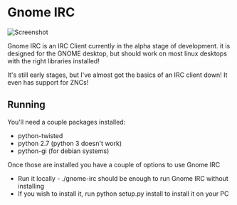 # Gnome IRC

![Screenshot](http://images.rymate.co.uk/images/oQMnNYj.png)

Gnome IRC is an IRC Client currently in the alpha stage of development. it is designed for the GNOME desktop, but should work on most linux desktops with the right libraries installed!

It's still early stages, but I've almost got the basics of an IRC client down! It even has support for ZNCs!

## Running
You'll need a couple packages installed:

 * python-twisted
 * python 2.7 (python 3 doesn't work)
 * python-gi (for debian systems)
 
Once those are installed you have a couple of options to use Gnome IRC

 * Run it locally - ./gnome-irc should be enough to run Gnome IRC without installing
 * If you wish to install it, run python setup.py install to install it on your PC
